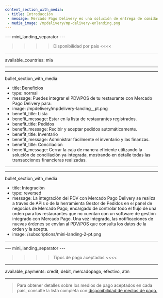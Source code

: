 ```yaml
---
content_section_with_media: 
 - title: Introducción
 - message: Mercado Pago Delivery es una solución de entrega de comidas a pedido en la que el cliente ingresa a una lista de restaurantes registrados, selecciona su pedido y paga directamente desde la aplicación de Mercado Pago.
 - media_image: /mpdelivery/mp-delivery-enlanding.png
---
```


--- mini_landing_separator ---
>>>>Disponibilidad por país <<<<
---
available_countries: mla

---

---
bullet_section_with_media: 
 - title: Beneficios
 - type: normal
 - message: Puedes integrar el PDV/POS de tu restaurante con Mercado Pago Delivery para:
 - image: /mpdelivery/mpdelivery-landing__pt.png
 - benefit_title: Lista
 - benefit_message: Estar en la lista de restaurantes registrados.
 - benefit_title: Pedidos
 - benefit_message: Recibir y aceptar pedidos automáticamente.
 - benefit_title: Inventario
 - benefit_message: Administrar fácilmente el inventario y las finanzas.
 - benefit_title: Conciliación
 - benefit_message: Cerrar la caja de manera eficiente utilizando la solución de conciliación ya integrada, mostrando en detalle todas las transacciones financieras realizadas.
---

---
bullet_section_with_media: 
 - title: Integración
 - type: reversed
 - message: La integración del PDV con Mercado Pago Delivery se realiza a través de APIs o de la herramienta Gestor de Pedidos en el panel de negocios de Mercado Pago, encargado de controlar todo el flujo de una orden para los restaurantes que no cuentan con un software de gestión integrado con Mercado Pago. Una vez integrado, las notificaciones de nuevas órdenes se envían al PDV/POS que consulta los datos de la orden y la acepta.
 - image: /subscriptions/mini-landing-2-pt.png
---

--- mini_landing_separator ---
>>>> Tipos de pago aceptados <<<<
---
available_payments: credit, debit, mercadopago, efectivo, atm

---

> Para obtener detalles sobre los medios de pago aceptados en cada país, consulte la lista completa con [disponibilidad de medios de pago.](/developers/es/docs/sales-processing/payment-methods) 